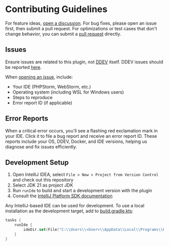 # Contributing Guidelines

For feature ideas, [open a discussion](https://github.com/ddev/ddev-intellij-plugin/discussions/new?category=ideas). 
For bug fixes, please open an issue first, then submit a pull request. For optimizations or test cases that don't 
change behavior, you can submit a [pull request](https://github.com/ddev/ddev-intellij-plugin/pulls) directly.

## Issues

Ensure issues are related to this plugin, not [DDEV](https://github.com/ddev/ddev) itself. DDEV issues should be 
reported [here](https://github.com/ddev/ddev/issues).

When [opening an issue](https://github.com/ddev/ddev-intellij-plugin/issues/new), include:
- Your IDE (PHPStorm, WebStorm, etc.)
- Operating system (including WSL for Windows users)
- Steps to reproduce
- Error report ID (if applicable)

## Error Reports

When a critical error occurs, you'll see a flashing red exclamation mark in your IDE. Click it to file a bug report 
and receive an error report ID. These reports include your OS, DDEV, Docker, and IDE versions, helping us diagnose 
and fix issues efficiently.

## Development Setup

1. Open IntelliJ IDEA, select `File > New > Project from Version Control` and check out this repository
2. Select JDK 21 as project JDK
3. Run `runIde` to build and start a development version with the plugin
4. Consult the [IntelliJ Platform SDK documentation](https://plugins.jetbrains.com/docs/intellij/welcome.html)

Any IntelliJ-based IDE can be used for development. To use a local installation as the development target, add to 
[build.gradle.kts](build.gradle.kts):

```kotlin
tasks {
    runIde {
        ideDir.set(File("C:\\Users\\<User>\\AppData\\Local\\Programs\\PhpStorm"))
    }
}
```
